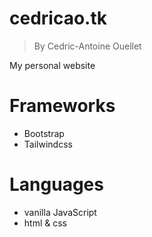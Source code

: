 # cedricao.tk
> By Cedric-Antoine Ouellet

My personal website

# Frameworks
- Bootstrap
- Tailwindcss

# Languages
- vanilla JavaScript
- html & css
